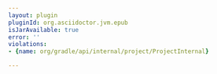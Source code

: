 ```yaml
---
layout: plugin
pluginId: org.asciidoctor.jvm.epub
isJarAvailable: true
error: ''
violations:
- {name: org/gradle/api/internal/project/ProjectInternal}

---
```

